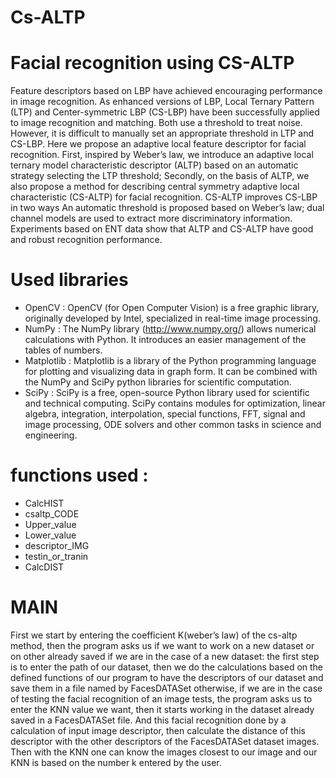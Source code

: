 # Cs-ALTP
# Facial recognition using CS-ALTP
Feature descriptors based on LBP have achieved encouraging performance in image recognition. As enhanced versions of LBP, Local Ternary Pattern (LTP) and Center-symmetric LBP (CS-LBP) have been successfully applied to image recognition and matching. Both use a threshold to treat noise. However, it is difficult to manually set an appropriate threshold in LTP and CS-LBP. Here we propose an adaptive local feature descriptor for facial recognition.
First, inspired by Weber’s law, we introduce an adaptive local ternary model characteristic descriptor (ALTP) based on an automatic strategy selecting the LTP threshold;
Secondly, on the basis of ALTP, we also propose a method for describing central symmetry adaptive local characteristic (CS-ALTP) for facial recognition. CS-ALTP improves CS-LBP in two ways An automatic threshold is proposed based on Weber’s law; dual channel models are used to extract more discriminatory information. Experiments based on ENT data show that ALTP and CS-ALTP have good and robust recognition performance.
# Used libraries
* OpenCV : OpenCV (for Open Computer Vision) is a free graphic library, originally developed by Intel, specialized in real-time image processing.
* NumPy : The NumPy library (http://www.numpy.org/) allows numerical calculations with Python. It introduces an easier management of the tables of numbers.
* Matplotlib : Matplotlib is a library of the Python programming language for plotting and visualizing data in graph form. It can be combined with the NumPy and SciPy python libraries for scientific computation.
* SciPy : SciPy is a free, open-source Python library used for scientific and technical computing.
   SciPy contains modules for optimization, linear algebra, integration, interpolation, special functions, FFT, signal and image processing, ODE solvers and other common tasks in science and engineering.
# functions used :
* CalcHIST
* csaltp_CODE
* Upper_value
* Lower_value
* descriptor_IMG
* testin_or_tranin
* CalcDIST
# MAIN
First we start by entering the coefficient K(weber’s law) of the cs-altp method, then the program asks us if we want to work on a new dataset or on other already saved if we are in the case of a new dataset: the first step is to enter the path of our dataset, then we do the calculations based on the defined functions of our program to have the descriptors of our dataset and save them in a file named by FacesDATASet otherwise, if we are in the case of testing the facial recognition of an image tests, the program asks us to enter the KNN value we want, then it starts working in the dataset already saved in a FacesDATASet file.
And this facial recognition done by a calculation of input image descriptor, then calculate the distance of this descriptor with the other descriptors of the FacesDATASet dataset images.
Then with the KNN one can know the images closest to our image and our KNN is based on the number k entered by the user.
